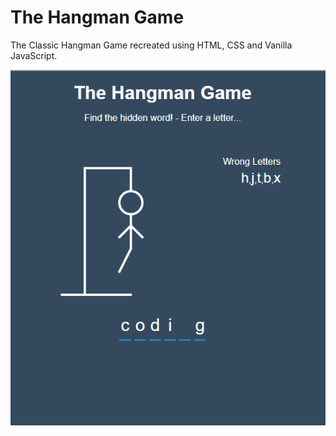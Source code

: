 # The Hangman Game
The Classic Hangman Game recreated using HTML, CSS and Vanilla JavaScript.

<img src="https://github.com/amlannandy/hangman-game/blob/master/screenshot.png"></img>

